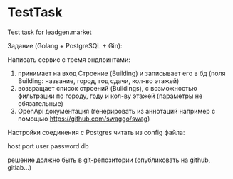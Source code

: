 # TestTask
Test task for leadgen.market

Задание (Golang + PostgreSQL + Gin):

Написать сервис с тремя эндпоинтами:

1) принимает на вход Строение (Building) и записывает его в бд (поля Building: название, город, год сдачи, кол-во этажей)
2) возвращает список строений (Buildings), с возможностью фильтрации по городу, году и кол-ву этажей (параметры не обязательные)
3) OpenApi документация (генерировать из аннотаций например с помощью https://github.com/swaggo/swag)

Настройки соединения с Postgres читать из config файла:

host
port
user
password
db

решение должно быть в git-репозитории (опубликовать на github, gitlab...)

